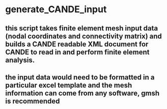 # generate_CANDE_input
## this script takes finite element mesh input data (nodal coordinates and connectivity matrix) and builds a CANDE readable XML document for CANDE to read in and perform finite element analysis.
## the input data would need to be formatted in a particular excel template and the mesh information can come from any software, gmsh is recommended
